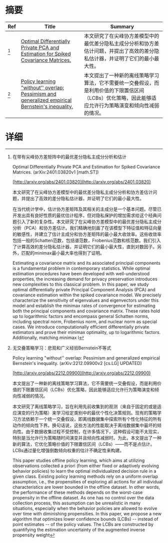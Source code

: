 # 摘要

| Ref | Title | Summary |
| --- | --- | --- |
| [^1] | [Optimal Differentially Private PCA and Estimation for Spiked Covariance Matrices.](http://arxiv.org/abs/2401.03820) | 本文研究了在尖峰协方差模型中的最优差分隐私主成分分析和协方差估计问题，并提出了高效的差分隐私估计器，并证明了它们的最小最大性。 |
| [^2] | [Policy learning "without'' overlap: Pessimism and generalized empirical Bernstein's inequality.](http://arxiv.org/abs/2212.09900) | 本文提出了一种新的离线策略学习算法，它不需要统一交叠假设，而是利用价值的下限置信区间（LCBs）优化策略，因此能够适应允许行为策略演变和倾向性减弱的情况。 |

# 详细

[^1]: 在带有尖峰协方差矩阵中的最优差分隐私主成分分析和估计

    Optimal Differentially Private PCA and Estimation for Spiked Covariance Matrices. (arXiv:2401.03820v1 [math.ST])

    [http://arxiv.org/abs/2401.03820](http://arxiv.org/abs/2401.03820)

    本文研究了在尖峰协方差模型中的最优差分隐私主成分分析和协方差估计问题，并提出了高效的差分隐私估计器，并证明了它们的最小最大性。

    

    在当代统计学中，估计协方差矩阵及其相关的主成分是一个基本问题。尽管已开发出具有良好性质的最优估计程序，但对隐私保护的增加需求给这个经典问题引入了新的复杂性。本文研究了在尖峰协方差模型中的最优差分隐私主成分分析（PCA）和协方差估计。我们精确地刻画了在该模型下特征值和特征向量的敏感性，并建立了估计主成分和协方差矩阵的最小最大收敛率。这些收敛率包括一般的Schatten范数，包括谱范数，Frobenius范数和核范数。我们引入了计算高效的差分隐私估计器，并证明它们的最小最大性，直到对数因子。另外，匹配的minimax最小最大率也得到了证明。

    Estimating a covariance matrix and its associated principal components is a fundamental problem in contemporary statistics. While optimal estimation procedures have been developed with well-understood properties, the increasing demand for privacy preservation introduces new complexities to this classical problem. In this paper, we study optimal differentially private Principal Component Analysis (PCA) and covariance estimation within the spiked covariance model.  We precisely characterize the sensitivity of eigenvalues and eigenvectors under this model and establish the minimax rates of convergence for estimating both the principal components and covariance matrix. These rates hold up to logarithmic factors and encompass general Schatten norms, including spectral norm, Frobenius norm, and nuclear norm as special cases.  We introduce computationally efficient differentially private estimators and prove their minimax optimality, up to logarithmic factors. Additionally, matching minimax l
    
[^2]: 无交叠策略学习：悲观和广义经验Bernstein不等式

    Policy learning "without'' overlap: Pessimism and generalized empirical Bernstein's inequality. (arXiv:2212.09900v2 [cs.LG] UPDATED)

    [http://arxiv.org/abs/2212.09900](http://arxiv.org/abs/2212.09900)

    本文提出了一种新的离线策略学习算法，它不需要统一交叠假设，而是利用价值的下限置信区间（LCBs）优化策略，因此能够适应允许行为策略演变和倾向性减弱的情况。

    

    本文研究了离线策略学习，旨在利用先前收集到的观测（来自于固定的或是适应演变的行为策略）来学习给定类别中的最优个性化决策规则。现有的策略学习方法依赖于一个统一交叠假设，即离线数据集中探索所有个性化特征的所有动作的倾向性下界。换句话说，这些方法的性能取决于离线数据集中最坏的倾向性。由于数据收集过程不受控制，在许多情况下，这种假设可能不太现实，特别是当允许行为策略随时间演变并且倾向性减弱时。为此，本文提出了一种新的算法，它优化策略价值的下限置信区间（LCBs）——而不是点估计。LCBs通过量化增强倒数倾向权重的估计不确定性来构建。

    This paper studies offline policy learning, which aims at utilizing observations collected a priori (from either fixed or adaptively evolving behavior policies) to learn the optimal individualized decision rule in a given class. Existing policy learning methods rely on a uniform overlap assumption, i.e., the propensities of exploring all actions for all individual characteristics are lower bounded in the offline dataset. In other words, the performance of these methods depends on the worst-case propensity in the offline dataset. As one has no control over the data collection process, this assumption can be unrealistic in many situations, especially when the behavior policies are allowed to evolve over time with diminishing propensities.  In this paper, we propose a new algorithm that optimizes lower confidence bounds (LCBs) -- instead of point estimates -- of the policy values. The LCBs are constructed by quantifying the estimation uncertainty of the augmented inverse propensity weight
    


